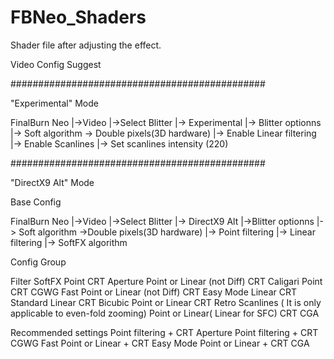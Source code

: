 # FBNeo_Shaders
Shader file after adjusting the effect.



Video Config Suggest

##############################################

"Experimental" Mode

FinalBurn Neo
    |->Video
      |->Select Blitter
        |-> Experimental
      |-> Blitter optionns
        |-> Soft algorithm
                -> Double pixels(3D hardware)
        |-> Enable Linear filtering
        |-> Enable Scanlines
        |-> Set scanlines intensity (220)

##############################################

"DirectX9 Alt" Mode

Base Config

FinalBurn Neo
    |->Video
      |->Select Blitter
        |-> DirectX9 Alt
      |->Blitter optionns
        |-> Soft algorithm
                ->Double pixels(3D hardware)
        |-> Point filtering
        |-> Linear filtering
        |-> SoftFX algorithm


Config Group

   Filter                                  SoftFX
   Point                                   CRT Aperture
   Point or Linear    (not Diff)           CRT Caligari
   Point                                   CRT CGWG Fast
   Point or Linear    (not Diff)           CRT Easy Mode
   Linear                                  CRT Standard
   Linear                                  CRT Bicubic
   Point or Linear                         CRT Retro Scanlines   ( It is only applicable to even-fold zooming)
   Point or Linear( Linear for SFC)        CRT CGA


Recommended settings
   Point filtering + CRT Aperture
   Point filtering + CRT CGWG Fast
   Point or Linear + CRT Easy Mode
   Point or Linear + CRT CGA